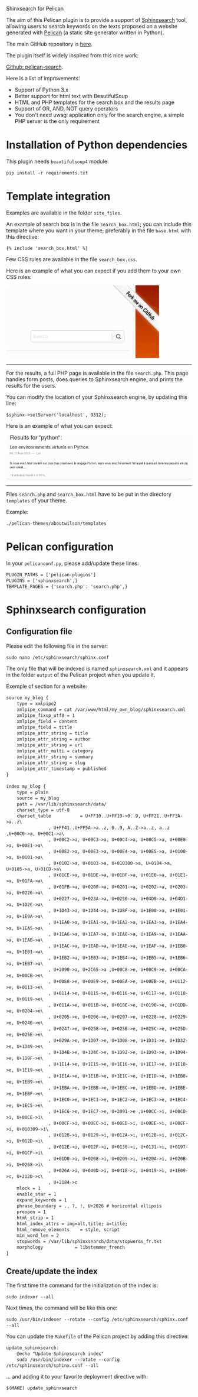 Shinxsearch for Pelican

The aim of this Pelican plugin is to provide a support of [Sphinxsearch](http://sphinxsearch.com/)
tool, allowing users to search keywords on the texts proposed on a website generated
with [Pelican](http://docs.getpelican.com/en/stable/) (a static site generator written in Python).

The main GitHub repository is [here](https://github.com/ysard/sphinxsearch-for-pelican).

The plugin itself is widely inspired from this nice work:

[Github: pelican-search](https://github.com/MTecknology/pelican-search/tree/master/pelican).

Here is a list of improvements:

- Support of Python 3.x
- Better support for html text with BeautifulSoup
- HTML and PHP templates for the search box and the results page
- Support of OR, AND, NOT query operators
- You don't need uwsgi application only for the search engine, a simple PHP server is the only requirement


# Installation of Python dependencies

This plugin needs `beautifulsoup4` module:

	pip install -r requirements.txt


# Template integration

Examples are available in the folder `site_files`.

An example of search box is in the file `search_box.html`;
you can include this template where you want in your theme;
preferably in the file `base.html` with this directive:

	{% include 'search_box.html' %}

Few CSS rules are available in the file `search_box.css`.

Here is an example of what you can expect if you add them to your
own CSS rules:

<img alt="search box screenshot" src="./demo/search_box.png" />

---

For the results, a full PHP page is available in the file `search.php`.
This page handles form posts, does queries to Sphinxsearch engine,
and prints the results for the users.

You can modify the location of your Sphinxsearch engine, by updating
this line:

	$sphinx->setServer('localhost', 9312);

Here is an example of what you can expect:

<img alt="search results screenshot" src="./demo/php_search_results.png" />

---

Files `search.php` and `search_box.html` have to be
put in the directory `templates` of your theme.

Example:

	./pelican-themes/aboutwilson/templates


# Pelican configuration

In your `pelicanconf.py`, please add/update these lines:

	PLUGIN_PATHS = ['pelican-plugins']
	PLUGINS = ['sphinxsearch',]
	TEMPLATE_PAGES = {'search.php': 'search.php',}


# Sphinxsearch configuration


## Configuration file

Please edit the following file in the server:

	sudo nano /etc/sphinxsearch/sphinx.conf


The only file that will be indexed is named `sphinxsearch.xml` and it
appears in the folder `output` of the Pelican project when you update it.


Exemple of section for a website:

	source my_blog {
		type = xmlpipe2
		xmlpipe_command = cat /var/www/html/my_own_blog/sphinxsearch.xml
		xmlpipe_fixup_utf8 = 1
		xmlpipe_field = content
		xmlpipe_field = title
		xmlpipe_attr_string = title
		xmlpipe_attr_string = author
		xmlpipe_attr_string = url
		xmlpipe_attr_multi = category
		xmlpipe_attr_string = summary
		xmlpipe_attr_string = slug
		xmlpipe_attr_timestamp = published
	}

	index my_blog {
		type = plain
		source = my_blog
		path = /var/lib/sphinxsearch/data/
		charset_type = utf-8
		charset_table           = U+FF10..U+FF19->0..9, U+FF21..U+FF3A->a..z\
					, U+FF41..U+FF5A->a..z, 0..9, A..Z->a..z, a..z ,U+00C0->a, U+00C1->a\
					, U+00C2->a, U+00C3->a, U+00C4->a, U+00C5->a, U+00E0->a, U+00E1->a\
					, U+00E2->a, U+00E3->a, U+00E4->a, U+00E5->a, U+0100->a, U+0101->a\
					, U+0102->a, U+0103->a, U+010300->a, U+0104->a, U+0105->a, U+01CD->a\
					, U+01CE->a, U+01DE->a, U+01DF->a, U+01E0->a, U+01E1->a, U+01FA->a\
					, U+01FB->a, U+0200->a, U+0201->a, U+0202->a, U+0203->a, U+0226->a\
					, U+0227->a, U+023A->a, U+0250->a, U+04D0->a, U+04D1->a, U+1D2C->a\
					, U+1D43->a, U+1D44->a, U+1D8F->a, U+1E00->a, U+1E01->a, U+1E9A->a\
					, U+1EA0->a, U+1EA1->a, U+1EA2->a, U+1EA3->a, U+1EA4->a, U+1EA5->a\
					, U+1EA6->a, U+1EA7->a, U+1EA8->a, U+1EA9->a, U+1EAA->a, U+1EAB->a\
					, U+1EAC->a, U+1EAD->a, U+1EAE->a, U+1EAF->a, U+1EB0->a, U+1EB1->a\
					, U+1EB2->a, U+1EB3->a, U+1EB4->a, U+1EB5->a, U+1EB6->a, U+1EB7->a\
					, U+2090->a, U+2C65->a ,U+00C8->e, U+00C9->e, U+00CA->e, U+00CB->e\
					, U+00E8->e, U+00E9->e, U+00EA->e, U+00EB->e, U+0112->e, U+0113->e\
					, U+0114->e, U+0115->e, U+0116->e, U+0117->e, U+0118->e, U+0119->e\
					, U+011A->e, U+011B->e, U+018E->e, U+0190->e, U+01DD->e, U+0204->e\
					, U+0205->e, U+0206->e, U+0207->e, U+0228->e, U+0229->e, U+0246->e\
					, U+0247->e, U+0258->e, U+025B->e, U+025C->e, U+025D->e, U+025E->e\
					, U+029A->e, U+1D07->e, U+1D08->e, U+1D31->e, U+1D32->e, U+1D49->e\
					, U+1D4B->e, U+1D4C->e, U+1D92->e, U+1D93->e, U+1D94->e, U+1D9F->e\
					, U+1E14->e, U+1E15->e, U+1E16->e, U+1E17->e, U+1E18->e, U+1E19->e\
					, U+1E1A->e, U+1E1B->e, U+1E1C->e, U+1E1D->e, U+1EB8->e, U+1EB9->e\
					, U+1EBA->e, U+1EBB->e, U+1EBC->e, U+1EBD->e, U+1EBE->e, U+1EBF->e\
					, U+1EC0->e, U+1EC1->e, U+1EC2->e, U+1EC3->e, U+1EC4->e, U+1EC5->e\
					, U+1EC6->e, U+1EC7->e, U+2091->e ,U+00CC->i, U+00CD->i, U+00CE->i\
					, U+00CF->i, U+00EC->i, U+00ED->i, U+00EE->i, U+00EF->i, U+010309->i\
					, U+0128->i, U+0129->i, U+012A->i, U+012B->i, U+012C->i, U+012D->i\
					, U+012E->i, U+012F->i, U+0130->i, U+0131->i, U+0197->i, U+01CF->i\
					, U+01D0->i, U+0208->i, U+0209->i, U+020A->i, U+020B->i, U+0268->i\
					, U+026A->i, U+040D->i, U+0418->i, U+0419->i, U+1E09->c, U+212D->c\
					, U+2184->c
		mlock = 1
		enable_star = 1
		expand_keywords = 1
		phrase_boundary = ., ?, !, U+2026 # horizontal ellipsis
		preopen = 1
		html_strip = 1
		html_index_attrs = img=alt,title; a=title;
		html_remove_elements    = style, script
		min_word_len = 2
		stopwords = /var/lib/sphinxsearch/data/stopwords_fr.txt
		morphology            = libstemmer_french
	}


## Create/update the index


The first time the command for the initialization of the index is:

	sudo indexer --all


Next times, the command will be like this one:

	sudo /usr/bin/indexer --rotate --config /etc/sphinxsearch/sphinx.conf --all


You can update the `Makefile` of the Pelican project by adding this directive:

	update_sphinxsearch:
		@echo "Update Sphinxsearch index"
		sudo /usr/bin/indexer --rotate --config /etc/sphinxsearch/sphinx.conf --all

... and adding it to your favorite deployment directive with:

	$(MAKE) update_sphinxsearch



